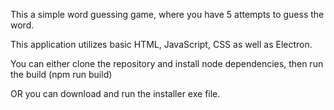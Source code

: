 This a simple word guessing game, where you have 5 attempts to guess the word.

This application utilizes basic HTML, JavaScript, CSS as well as Electron.


You can either clone the repository and install node dependencies, then run the build (npm run build)

OR you can download and run the installer exe file.
